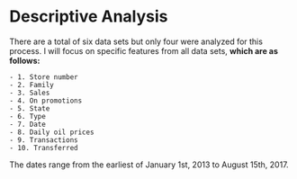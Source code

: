 # Descriptive Analysis

There are a total of six data sets but only four were analyzed for this process. I will focus on specific features from all data sets, __which are as follows:__

    - 1. Store number
    - 2. Family
    - 3. Sales
    - 4. On promotions
    - 5. State
    - 6. Type
    - 7. Date
    - 8. Daily oil prices
    - 9. Transactions
    - 10. Transferred

The dates range from the earliest of January 1st, 2013 to August 15th, 2017.